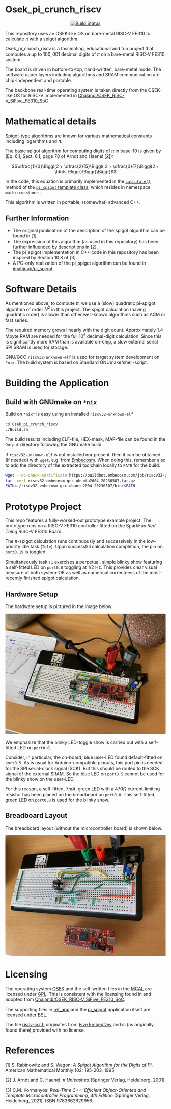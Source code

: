 Osek_pi_crunch_riscv
==================

<p align="center">
    <a href="https://github.com/ckormanyos/Osek_pi_crunch_riscv/actions">
        <img src="https://github.com/ckormanyos/Osek_pi_crunch_riscv/actions/workflows/Osek_pi_crunch_riscv.yml/badge.svg" alt="Build Status"></a>
</p>

This repository uses an OSEK-like OS on bare-metal RISC-V FE310 to calculate $\pi$
with a spigot algorithm.

Osek_pi_crunch_riscv is a fascinating, educational and fun project
that computes a up to $100,001$ decimal digits of $\pi$
on a bare-metal RISC-V FE310 system.

The board is driven in bottom-to-top, hand-written, bare-metal mode.
The software upper layers including algorithms and SRAM communication
are chip-independent and portable.

The backbone real-time operating system is taken directly
from the OSEK-like OS for RISC-V implemented in
[Chalandi/OSEK_RISC-V_SiFive_FE310_SoC](https://github.com/Chalandi/OSEK_RISC-V_SiFive_FE310_SoC)

# Mathematical details

Spigot-type algorithms are known for various mathematical constants
including logarithms and $\pi$.

The basic spigot algorithm for computing digits of $\pi$
in base-10 is given by
(Eq. 6.1, Sect. 6.1, page 78 of Arndt and Haenel [2]):

$$\dfrac{1}{3}\Biggl(2 + \dfrac{2}{5}\Biggl( 2 + \dfrac{3}{7}\Biggl(2 + \ldots \Biggr)\Biggr)\Biggr)$$

In the code, this equation is primarily implemented in the
[`calculate()`](https://github.com/ckormanyos/Osek_pi_crunch_riscv/blob/caeb629494aab3c31d8a26de977aac01f37aefc5/Code/ref_app/src/math/pi_spigot/pi_spigot.h#L116)
method of the
[`pi_spigot` template class](https://github.com/ckormanyos/Osek_pi_crunch_riscv/blob/caeb629494aab3c31d8a26de977aac01f37aefc5/Code/ref_app/src/math/pi_spigot/pi_spigot.h#L45),
which resides in namespace `math::constants`.

This algorithm is written in portable, (somewhat) advanced C++.

## Further Information

  - The original publication of the description of the spigot algorithm can be found in [1].
  - The expression of this algorithm (as used in this repository) has been further influenced by descriptions in [2].
  - The pi_spigot implementation in C++ code in this repository has been inspired by Section 10.8 of [3].
  - A PC-only realization of the pi_spigot algorithm can be found in [imahjoub/pi_spigot](https://github.com/imahjoub/pi_spigot)

# Software Details

As mentioned above,
to compute $\pi$, we use a (slow) quadratic pi-spigot algorithm
of order $N^2$ in this project. The spigot calculation
(having quadratic order) is slower than other well-known algorithms
such as AGM or fast series.

The required memory grows linearly with the digit count.
Approximately 1.4 Mbyte RAM are needed for the full $10^{5}$
decimal-digit calculation. Since this is significantly more RAM
than is available on-chip, a slow external serial SPI SRAM is used
for storage.

GNU/GCC `riscv32-unknown-elf` is used for target system
development on `*nix`. The build system is based on
Standard GNUmake/shell-script.

# Building the Application

## Build with GNUmake on `*nix`

Build on `*nix*` is easy using an installed `riscv32-unknown-elf`

```sh
cd Osek_pi_crunch_riscv
./Build.sh
```

The build results including ELF-file, HEX-mask, MAP-file
can be found in the `Output` directory following the GNUmake build.

If `riscv32-unknown-elf` is not installed nor present,
then it can be obtained (if needed) with `wget`, e.g. from
[Embecosm](https://www.embecosm.com/resources/tool-chain-downloads/#riscv-stable).
When doing this, remember also to add the directory of the extracted toolchain locally
to `PATH` for the build.

```sh
wget --no-check-certificate https://buildbot.embecosm.com/job/riscv32-gcc-ubuntu2004/169/artifact/riscv32-embecosm-gcc-ubuntu2004-20230507.tar.gz
tar -xvzf riscv32-embecosm-gcc-ubuntu2004-20230507.tar.gz
PATH=./riscv32-embecosm-gcc-ubuntu2004-20230507/bin:$PATH
```

# Prototype Project

This repo features a fully-worked-out prototype example project.
The prototype runs on a RISC-V FE310 controller fitted on the
SparkFun _Red_ _Thing_ RISC-V FE310 Board.

The $\pi$-spigot calculation runs continuously and successively
in the low-priority idle task (`Idle`). Upon successful calculation completion,
the pin on `port0.19` is toggled.

Simultaneously task `T1` exercises a perpetual, simple blinky show
featuring a self-fitted LED on `port0.0` toggling at 1/2 Hz.
This provides clear visual measure of both system-OK as well as
numerical correctness of the most-recently finished spigot calculation.

## Hardware Setup

The hardware setup is pictured in the image below.

![](./images/Osek_pi_crunch_riscv.jpg)

We emphasize that the blinky LED-toggle show is carried out
with a self-fitted LED on `port0.0`.

Consider, in particular, the on-board, blue user-LED found default-fitted
on `port0.5`. As is usual for Arduino-compatible pinouts,
this port pin is needed for the SPI serial-clock signal (SCK).
But this should be routed to the SCK signal of the external SRAM.
So the blue LED on `port0.5` cannot be used for the blinky show on the user-LED.

For this reason, a self-fitted, $7{mA}$, green LED
with a $470{\Omega}$ current-limiting resistor has been
placed on the breadboard on `port0.0`. This self-fitted,
green LED on `port0.0` is used for the blinky show.

## Breadboard Layout

The breadboard layout (without the microcontroller board) is shown below.

![](./images/Osek_pi_crunch_riscv_layout.jpg)

# Licensing

The operating system [OSEK](./Code/OSEK) and the self-written
files in the [MCAL](./Code/Mcal) are licensed under [GPL](./gpl-3.0.txt).
This is consistent with the licensing found in and adopted from
[Chalandi/OSEK_RISC-V_SiFive_FE310_SoC](https://github.com/Chalandi/OSEK_RISC-V_SiFive_FE310_SoC).

The supporting files in [ref_app](./Code/ref_app) and
the [pi_spigot](./Code/pi_spigot/pi_spigot.cpp) application itself
are licensed under [BSL](./LICENSE_1_0.txt).

The file [riscv-csr.h](./Code/Mcal/riscv-csr.h)
originates from [Five EmbedDev](https://five-embeddev.com) and is
(as originally found there) provided with no license.

# References

[1] S. Rabinowitz and S. Wagon:
_A_ _Spigot_ _Algorithm_ _for_ _the_ _Digits_ _of_ _Pi_,
American Mathematical Monthly 102: 195-203, 1995

[2] J. Arndt and C. Haenel:
$\pi$ _Unleashed_ (Springer Verlag, Heidelberg, 2001)

[3] C.M. Kormanyos: _Real-Time_ _C++:_
_Efficient_ _Object-Oriented_
_and_ _Template_ _Microcontroller_ _Programming_, _4th_ _Edition_
(Springer Verlag, Heidelberg, 2021). ISBN 9783662629956.
